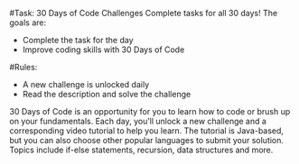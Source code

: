 #Task: 30 Days of Code Challenges
Complete tasks for all 30 days!
The goals are:
* Complete the task for the day
* Improve coding skills with 30 Days of Code

#Rules:
* A new challenge is unlocked daily
* Read the description and solve the challenge

30 Days of Code is an opportunity for you to learn how to code or brush up on your fundamentals. Each day, you’ll unlock a new challenge and a corresponding video tutorial to help you learn.
The tutorial is Java-based, but you can also choose other popular languages to submit your solution. Topics include if-else statements, recursion, data structures and more.